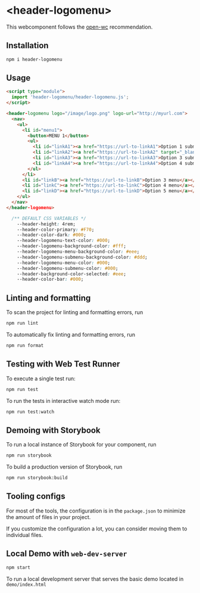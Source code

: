 # \<header-logomenu>

This webcomponent follows the [open-wc](https://github.com/open-wc/open-wc) recommendation.

## Installation

```bash
npm i header-logomenu
```

## Usage

```html
<script type="module">
  import 'header-logomenu/header-logomenu.js';
</script>

<header-logomenu logo="/image/logo.png" logo-url="http://myurl.com">
  <nav>
    <ul>
      <li id="menu1">
        <button>MENU 1</button>
        <ul>
          <li id="linkA1"><a href="https://url-to-linkA1">Option 1 submenu 1</a></li>
          <li id="linkA2"><a href="https://url-to-linkA2" target="_blank">Option 2 submenu 1</a></li>
          <li id="linkA3"><a href="https://url-to-linkA3">Option 3 submenu 1</a></li>
          <li id="linkA4"><a href="https://url-to-linkA4">Option 4 submenu 1</a></li>
        </ul>
      </li>
      <li id="linkB"><a href="https://url-to-linkB">Option 3 menu</a></li>
      <li id="linkC"><a href="https://url-to-linkC">Option 4 menu</a></li>
      <li id="linkD"><a href="https://url-to-linkD">Option 5 menu</a></li>
    </ul>
  </nav>
</header-logomenu>
```

```css
  /** DEFAULT CSS VARIABLES */
    --header-height: 4rem;
    --header-color-primary: #F70;
    --header-color-dark: #000;
    --header-logomenu-text-color: #000;
    --header-logomenu-background-color: #fff;
    --header-logomenu-menu-background-color: #eee;
    --header-logomenu-submenu-background-color: #ddd;
    --header-logomenu-menu-color: #000;
    --header-logomenu-submenu-color: #000;
    --header-background-color-selected: #eee;
    --header-color-bar: #000;
```

## Linting and formatting

To scan the project for linting and formatting errors, run

```bash
npm run lint
```

To automatically fix linting and formatting errors, run

```bash
npm run format
```

## Testing with Web Test Runner

To execute a single test run:

```bash
npm run test
```

To run the tests in interactive watch mode run:

```bash
npm run test:watch
```

## Demoing with Storybook

To run a local instance of Storybook for your component, run

```bash
npm run storybook
```

To build a production version of Storybook, run

```bash
npm run storybook:build
```


## Tooling configs

For most of the tools, the configuration is in the `package.json` to minimize the amount of files in your project.

If you customize the configuration a lot, you can consider moving them to individual files.

## Local Demo with `web-dev-server`

```bash
npm start
```

To run a local development server that serves the basic demo located in `demo/index.html`
